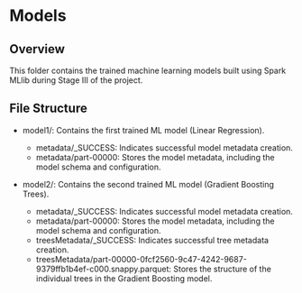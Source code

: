 # Models

## Overview

This folder contains the trained machine learning models built using Spark MLlib during Stage III of the project.

## File Structure

* model1/: Contains the first trained ML model (Linear Regression).
  * metadata/\_SUCCESS: Indicates successful model metadata creation.
  * metadata/part-00000: Stores the model metadata, including the model schema and configuration.

* model2/: Contains the second trained ML model (Gradient Boosting Trees).
  * metadata/\_SUCCESS: Indicates successful model metadata creation.
  * metadata/part-00000: Stores the model metadata, including the model schema and configuration.
  * treesMetadata/\_SUCCESS: Indicates successful tree metadata creation.
  * treesMetadata/part-00000-0fcf2560-9c47-4242-9687-9379ffb1b4ef-c000.snappy.parquet: Stores the structure of the individual trees in the Gradient Boosting model.
